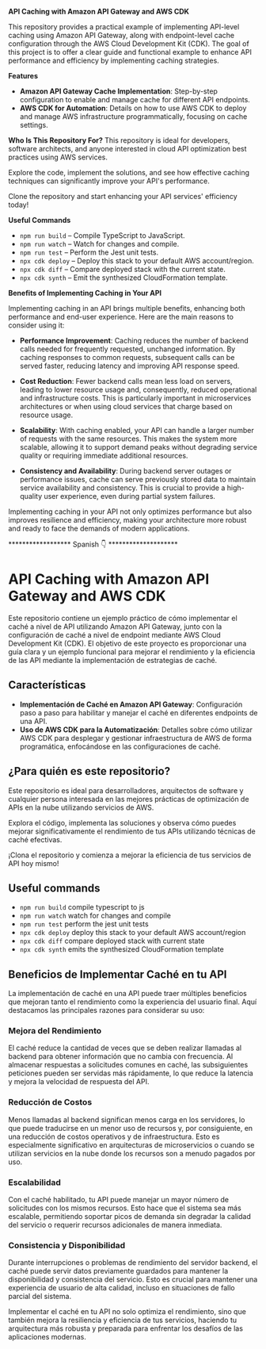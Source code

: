 **API Caching with Amazon API Gateway and AWS CDK**

This repository provides a practical example of implementing API-level caching using Amazon API Gateway, along with endpoint-level cache configuration through the AWS Cloud Development Kit (CDK). The goal of this project is to offer a clear guide and functional example to enhance API performance and efficiency by implementing caching strategies.

**Features**
- **Amazon API Gateway Cache Implementation**: Step-by-step configuration to enable and manage cache for different API endpoints.
- **AWS CDK for Automation**: Details on how to use AWS CDK to deploy and manage AWS infrastructure programmatically, focusing on cache settings.

**Who Is This Repository For?**
This repository is ideal for developers, software architects, and anyone interested in cloud API optimization best practices using AWS services.

Explore the code, implement the solutions, and see how effective caching techniques can significantly improve your API's performance.

Clone the repository and start enhancing your API services' efficiency today!

**Useful Commands**
- `npm run build` – Compile TypeScript to JavaScript.
- `npm run watch` – Watch for changes and compile.
- `npm run test` – Perform the Jest unit tests.
- `npx cdk deploy` – Deploy this stack to your default AWS account/region.
- `npx cdk diff` – Compare deployed stack with the current state.
- `npx cdk synth` – Emit the synthesized CloudFormation template.

**Benefits of Implementing Caching in Your API**

Implementing caching in an API brings multiple benefits, enhancing both performance and end-user experience. Here are the main reasons to consider using it:

- **Performance Improvement**: Caching reduces the number of backend calls needed for frequently requested, unchanged information. By caching responses to common requests, subsequent calls can be served faster, reducing latency and improving API response speed.

- **Cost Reduction**: Fewer backend calls mean less load on servers, leading to lower resource usage and, consequently, reduced operational and infrastructure costs. This is particularly important in microservices architectures or when using cloud services that charge based on resource usage.

- **Scalability**: With caching enabled, your API can handle a larger number of requests with the same resources. This makes the system more scalable, allowing it to support demand peaks without degrading service quality or requiring immediate additional resources.

- **Consistency and Availability**: During backend server outages or performance issues, cache can serve previously stored data to maintain service availability and consistency. This is crucial to provide a high-quality user experience, even during partial system failures.

Implementing caching in your API not only optimizes performance but also improves resilience and efficiency, making your architecture more robust and ready to face the demands of modern applications.

****************** Spanish 👇 ********************
# API Caching with Amazon API Gateway and AWS CDK

Este repositorio contiene un ejemplo práctico de cómo implementar el caché a nivel de API utilizando Amazon API Gateway, junto con la configuración de caché a nivel de endpoint mediante AWS Cloud Development Kit (CDK). El objetivo de este proyecto es proporcionar una guía clara y un ejemplo funcional para mejorar el rendimiento y la eficiencia de las API mediante la implementación de estrategias de caché.

## Características

- **Implementación de Caché en Amazon API Gateway**: Configuración paso a paso para habilitar y manejar el caché en diferentes endpoints de una API.
- **Uso de AWS CDK para la Automatización**: Detalles sobre cómo utilizar AWS CDK para desplegar y gestionar infraestructura de AWS de forma programática, enfocándose en las configuraciones de caché.

## ¿Para quién es este repositorio?

Este repositorio es ideal para desarrolladores, arquitectos de software y cualquier persona interesada en las mejores prácticas de optimización de APIs en la nube utilizando servicios de AWS.

Explora el código, implementa las soluciones y observa cómo puedes mejorar significativamente el rendimiento de tus APIs utilizando técnicas de caché efectivas.

¡Clona el repositorio y comienza a mejorar la eficiencia de tus servicios de API hoy mismo!

## Useful commands

* `npm run build`   compile typescript to js
* `npm run watch`   watch for changes and compile
* `npm run test`    perform the jest unit tests
* `npx cdk deploy`  deploy this stack to your default AWS account/region
* `npx cdk diff`    compare deployed stack with current state
* `npx cdk synth`   emits the synthesized CloudFormation template

## Beneficios de Implementar Caché en tu API

La implementación de caché en una API puede traer múltiples beneficios que mejoran tanto el rendimiento como la experiencia del usuario final. Aquí destacamos las principales razones para considerar su uso:

### Mejora del Rendimiento
El caché reduce la cantidad de veces que se deben realizar llamadas al backend para obtener información que no cambia con frecuencia. Al almacenar respuestas a solicitudes comunes en caché, las subsiguientes peticiones pueden ser servidas más rápidamente, lo que reduce la latencia y mejora la velocidad de respuesta del API.

### Reducción de Costos
Menos llamadas al backend significan menos carga en los servidores, lo que puede traducirse en un menor uso de recursos y, por consiguiente, en una reducción de costos operativos y de infraestructura. Esto es especialmente significativo en arquitecturas de microservicios o cuando se utilizan servicios en la nube donde los recursos son a menudo pagados por uso.

### Escalabilidad
Con el caché habilitado, tu API puede manejar un mayor número de solicitudes con los mismos recursos. Esto hace que el sistema sea más escalable, permitiendo soportar picos de demanda sin degradar la calidad del servicio o requerir recursos adicionales de manera inmediata.

### Consistencia y Disponibilidad
Durante interrupciones o problemas de rendimiento del servidor backend, el caché puede servir datos previamente guardados para mantener la disponibilidad y consistencia del servicio. Esto es crucial para mantener una experiencia de usuario de alta calidad, incluso en situaciones de fallo parcial del sistema.

Implementar el caché en tu API no solo optimiza el rendimiento, sino que también mejora la resiliencia y eficiencia de tus servicios, haciendo tu arquitectura más robusta y preparada para enfrentar los desafíos de las aplicaciones modernas.
